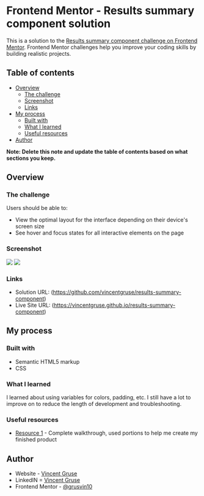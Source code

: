  # Frontend Mentor - Results summary component solution

This is a solution to the [Results summary component challenge on Frontend Mentor](https://www.frontendmentor.io/challenges/results-summary-component-CE_K6s0maV). Frontend Mentor challenges help you improve your coding skills by building realistic projects. 

## Table of contents

- [Overview](#overview)
  - [The challenge](#the-challenge)
  - [Screenshot](#screenshot)
  - [Links](#links)
- [My process](#my-process)
  - [Built with](#built-with)
  - [What I learned](#what-i-learned)
  - [Useful resources](#useful-resources)
- [Author](#author)

**Note: Delete this note and update the table of contents based on what sections you keep.**

## Overview

### The challenge

Users should be able to:

- View the optimal layout for the interface depending on their device's screen size
- See hover and focus states for all interactive elements on the page

### Screenshot

![](./mobile_screenshot.jpg)
![](./screenshot.jpg)

### Links

- Solution URL: (https://github.com/vincentgruse/results-summary-component)
- Live Site URL: (https://vincentgruse.github.io/results-summary-component)

## My process

### Built with

- Semantic HTML5 markup
- CSS

### What I learned

I learned about using variables for colors, padding, etc.  I still have a lot to improve on to reduce the length of development and troubleshooting.

### Useful resources

- [Resource 1](https://youtu.be/KqFAs5d3Yl8?si=uHpK2W2P4fPeTjGj) - Complete walkthrough, used portions to help me create my finished product

## Author

- Website - [Vincent Gruse](https://vincentgruse.github.io/)
- LinkedIN = [Vincent Gruse](https://www.linkedin.com/in/vincentgruse/)
- Frontend Mentor - [@grusvin10](https://www.frontendmentor.io/profile/grusvin10)
